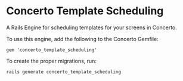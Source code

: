# Concerto Template Scheduling

A Rails Engine for scheduling templates for your screens in Concerto.

To use this engine, add the following to the Concerto Gemfile: 
```
gem 'concerto_template_scheduling'
```

To create the proper migrations, run: 
```
rails generate concerto_template_scheduling
```